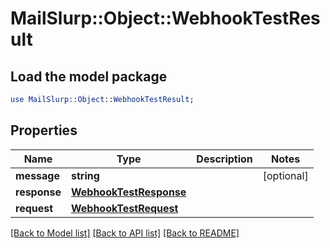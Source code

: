 # MailSlurp::Object::WebhookTestResult

## Load the model package
```perl
use MailSlurp::Object::WebhookTestResult;
```

## Properties
Name | Type | Description | Notes
------------ | ------------- | ------------- | -------------
**message** | **string** |  | [optional] 
**response** | [**WebhookTestResponse**](WebhookTestResponse) |  | 
**request** | [**WebhookTestRequest**](WebhookTestRequest) |  | 

[[Back to Model list]](../README#documentation-for-models) [[Back to API list]](../README#documentation-for-api-endpoints) [[Back to README]](../README)


